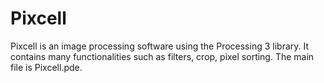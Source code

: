 # Pixcell
Pixcell is an image processing software using the Processing 3 library. It contains many functionalities such as filters, crop, pixel sorting. The main file is Pixcell.pde.
